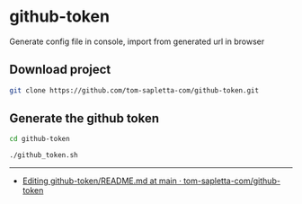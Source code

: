# github-token
Generate config file in console, import from generated url in browser

## Download project

```bash
git clone https://github.com/tom-sapletta-com/github-token.git
```

## Generate the github token

```bash
cd github-token
```

```bash
./github_token.sh
```


---

+ [Editing github-token/README.md at main · tom-sapletta-com/github-token](https://github.com/tom-sapletta-com/github-token/edit/main/README.md)